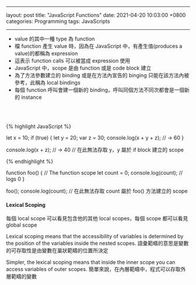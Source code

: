
---
layout: post
title:  "JavaScript Functions"
date:   2021-04-20 10:03:00 +0800
categories: Programming
tags: JavaScripts

---

- value 的其中一種 type 為 function
- 檔 function 產生 value 時，因為在 JavaScript 中，有產生值(produces a value)的都稱為 expression
- 這表示 function calls 可以被當成 expression 使用
- JavaScript 中，scope 是由 function 或是 code block 建立 
- 為了方法參數建立的 binding 或是在方法內宣告的 binging 只能在該方法內被參考，此稱為 local bindings
- 每個 function 呼叫會建一個新的 binding，呼叫同個方法不同次都會是一個新的 instance
<br>  
<br>   

{% highlight JavaScript %}

let x = 10;
if (true) {
  let y = 20;
  var z = 30;
  console.log(x + y + z);
  // → 60
}

console.log(x + z); // → 40
// 在此無法存取 y，y 屬於 if block 建立的 scope

{% endhighlight %}

function foo() {
  // The function scope
  let count = 0;
  console.log(count); // logs 0
}

foo();
console.log(count); // 在此無法存取 count 屬於 foo() 方法建立的 scope

#### Lexical Scoping

每個 local scope 可以看見包含他的其他 local scopes，每個 scope 都可以看見 global scope

Lexical scoping means that the accessibility of variables is determined by the position of the variables inside the nested scopes.
語彙範疇的意思是變數的可存取性是由變數在巢狀範疇的位置所決定

Simpler, the lexical scoping means that inside the inner scope you can access variables of outer scopes.
簡單來說，在內層範疇中，程式可以存取外層範疇的變數
